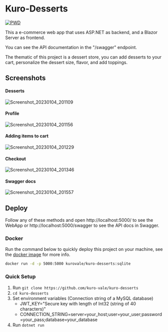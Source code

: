 # Kuro-Desserts

[![PWD](https://raw.githubusercontent.com/play-with-docker/stacks/master/assets/images/button.png)](https://labs.play-with-docker.com/?stack=https://raw.githubusercontent.com/kuro-vale/kuro-desserts/main/pwd-stack.yml)

This a e-commerce web app that uses ASP.NET as backend, and a Blazor Server as frontend.

You can see the API documentation in the "/swagger" endpoint.

The thematic of this project is a dessert store, you can add desserts to your cart, personalize the dessert size, flavor, and add toppings.

## Screenshots

#### Desserts
![Screenshot_20230104_201109](https://user-images.githubusercontent.com/87244716/210679265-21b2928e-da9d-4a43-bf5d-748560130037.png)
#### Profile
![Screenshot_20230104_201156](https://user-images.githubusercontent.com/87244716/210679342-0a229c65-d898-43f6-8a84-ebc34fda29ba.png)
#### Adding items to cart
![Screenshot_20230104_201229](https://user-images.githubusercontent.com/87244716/210679400-ce26c573-7008-440e-b51a-8e70a3854f2b.png)
#### Checkout
![Screenshot_20230104_201346](https://user-images.githubusercontent.com/87244716/210679551-be62b3e0-af45-4b1f-8593-e0d03fc135db.png)
#### Swagger docs
![Screenshot_20230104_201557](https://user-images.githubusercontent.com/87244716/210679737-f50c1d0b-9453-47fd-abea-800cec116b33.png)



## Deploy

Follow any of these methods and open http://localhost:5000/ to see the WebApp or http://localhost:5000/swagger to see the API docs in Swagger.

### Docker

Run the command below to quickly deploy this project on your machine, see the [docker image](https://hub.docker.com/r/kurovale/kuro-desserts) for more info.

```bash
docker run -d -p 5000:5000 kurovale/kuro-desserts:sqlite
```

### Quick Setup

1. Run ```git clone https://github.com/kuro-vale/kuro-desserts```
2. ```cd kuro-desserts```
3. Set environment variables (Connection string of a MySQL database)
   - JWT_KEY="Secure key with length of Int32 (string of 40 characters)"
   - CONNECTION_STRING=server=your_host;user=your_user;password=your_pass;database=your_database
4. Run ```dotnet run```

